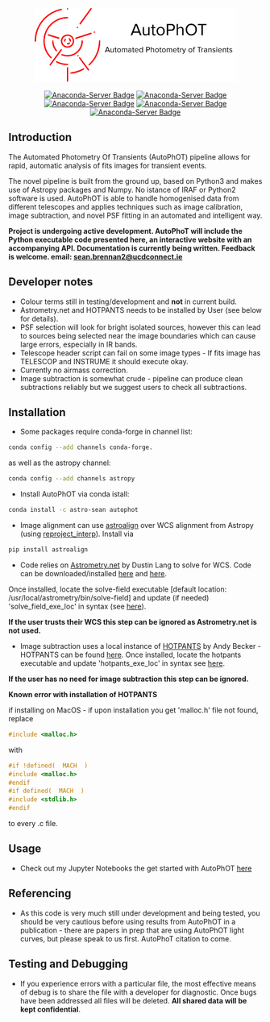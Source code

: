 <p align="center">
  <img src=https://github.com/Astro-Sean/autophot/blob/master/logo.png >
</p>
<div align="center">

[![Anaconda-Server Badge](https://anaconda.org/astro-sean/autophot/badges/version.svg)](https://anaconda.org/astro-sean/autophot) [![Anaconda-Server Badge](https://anaconda.org/astro-sean/autophot/badges/latest_release_date.svg)](https://anaconda.org/astro-sean/autophot) [![Anaconda-Server Badge](https://anaconda.org/astro-sean/autophot/badges/license.svg)](https://anaconda.org/astro-sean/autophot) [![Anaconda-Server Badge](https://anaconda.org/astro-sean/autophot/badges/downloads.svg)](https://anaconda.org/astro-sean/autophot ) [![Anaconda-Server Badge](https://anaconda.org/astro-sean/autophot/badges/installer/conda.svg)](https://conda.anaconda.org/astro-sean)

</div>

## Introduction

The Automated Photometry Of Transients (AutoPhOT) pipeline allows for rapid, automatic analysis of fits images for transient events.

The novel pipeline is built from the ground up, based on Python3 and makes use of Astropy packages and Numpy. No istance of IRAF or Python2 software is used. AutoPhOT is able to handle homogenised data from different telescopes and applies techniques such as image calibration, image subtraction, and novel PSF fitting in an automated and intelligent way.

**Project is undergoing active development. AutoPhoT will include the Python executable code presented here, an interactive website with an accompanying API. Documentation is currently being written. Feedback is welcome.
email: sean.brennan2@ucdconnect.ie**

## Developer notes

 * Colour terms still in testing/development and **not** in current build.
 * Astrometry.net and HOTPANTS needs to be installed by User (see below for details).
 * PSF selection will look for bright isolated sources, however this can lead to sources being selected near the image boundaries which can cause large errors, especially in IR bands.
 * Telescope header script can fail on some image types - If fits image has TELESCOP and INSTRUME it should execute okay.
 * Currently no airmass correction.
 * Image subtraction is somewhat crude - pipeline can produce clean subtractions reliably but we suggest users to check all subtractions.

## Installation

* Some packages require conda-forge in channel list:

```bash
conda config --add channels conda-forge.
```
as well as the astropy channel:

```bash
conda config --add channels astropy
```

* Install AutoPhOT via conda istall:

```bash
conda install -c astro-sean autophot
```

* Image alignment can use [astroalign](https://www.sciencedirect.com/science/article/pii/S221313372030038X) over WCS alignment from Astropy (using [reproject_interp](https://reproject.readthedocs.io/en/stable/api/reproject.reproject_interp.html)). Install via

```bash
pip install astroalign
```

* Code relies on [Astrometry.net](https://arxiv.org/abs/0910.2233) by Dustin Lang to solve for WCS. Code can be downloaded/installed [here](http://astrometry.net/doc/readme.html) and [here](http://astrometry.net/doc/build.html#build.).

Once installed, locate the solve-field executable [default location: /usr/local/astrometry/bin/solve-field] and update (if needed) 'solve_field_exe_loc' in syntax (see [here](https://github.com/Astro-Sean/autophot/blob/master/autophot_example.ipynb)).

**If the user trusts their WCS this step can be ignored as Astrometry.net is not used.**

* Image subtraction uses a local instance of [HOTPANTS](http://www.ascl.net/1504.004) by Andy Becker - HOTPANTS can be found [here](https://github.com/acbecker/). Once installed, locate the hotpants executable and update 'hotpants_exe_loc' in syntax see [here](https://github.com/Astro-Sean/autophot/blob/master/autophot_example.ipynb).

**If the user has no need for image subtraction this step can be ignored.**

**Known error with installation of HOTPANTS**

if installing on MacOS - if upon installation you get 'malloc.h' file not found, replace

```c
#include <malloc.h>
```
with
 ```c
 #if !defined(  MACH  )
 #include <malloc.h>
 #endif
 #if defined(  MACH  )
 #include <stdlib.h>
 #endif
```
to every .c file.

## Usage

* Check out my Jupyter Notebooks the get started with AutoPhOT [here](https://github.com/Astro-Sean/autophot/tree/master/example_notebooks)

## Referencing

* As this code is very much still under development and being tested, you should be very cautious before using results from AutoPhOT in a publication - there are papers in prep that are using AutoPhOT light curves, but please speak to us first. AutoPhoT citation to come.

## Testing and Debugging

* If you experience errors with a particular file, the most effective means of debug is to share the file with a developer for diagnostic. Once bugs have been addressed all files will be deleted. **All shared data will be kept confidential**.
